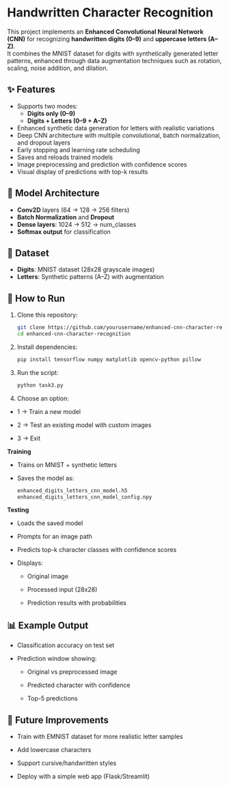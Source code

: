# Handwritten Character Recognition 

This project implements an **Enhanced Convolutional Neural Network (CNN)** for recognizing **handwritten digits (0–9)** and **uppercase letters (A–Z)**.  
It combines the MNIST dataset for digits with synthetically generated letter patterns, enhanced through data augmentation techniques such as rotation, scaling, noise addition, and dilation.  

## ✨ Features
- Supports two modes:
  - **Digits only (0–9)**
  - **Digits + Letters (0–9 + A–Z)**
- Enhanced synthetic data generation for letters with realistic variations
- Deep CNN architecture with multiple convolutional, batch normalization, and dropout layers
- Early stopping and learning rate scheduling
- Saves and reloads trained models
- Image preprocessing and prediction with confidence scores
- Visual display of predictions with top-k results

## 🧠 Model Architecture
- **Conv2D** layers (64 → 128 → 256 filters)
- **Batch Normalization** and **Dropout**
- **Dense layers**: 1024 → 512 → num_classes
- **Softmax output** for classification

## 📂 Dataset
- **Digits**: MNIST dataset (28x28 grayscale images)
- **Letters**: Synthetic patterns (A–Z) with augmentation

## 🚀 How to Run

1. Clone this repository:
   ```bash
   git clone https://github.com/yourusername/enhanced-cnn-character-recognition.git
   cd enhanced-cnn-character-recognition

2. Install dependencies:
   ```bash
   pip install tensorflow numpy matplotlib opencv-python pillow


3. Run the script:
   ```bash
   python task3.py


4. Choose an option:

- 1 → Train a new model

- 2 → Test an existing model with custom images

- 3 → Exit

**Training**

- Trains on MNIST + synthetic letters

- Saves the model as:

  ```bash
  enhanced_digits_letters_cnn_model.h5
  enhanced_digits_letters_cnn_model_config.npy

**Testing**

- Loads the saved model

- Prompts for an image path

- Predicts top-k character classes with confidence scores

- Displays:

   - Original image

   - Processed input (28x28)

   - Prediction results with probabilities

## 📊 Example Output

- Classification accuracy on test set

- Prediction window showing:

   - Original vs preprocessed image

   - Predicted character with confidence

   - Top-5 predictions

## 🔮 Future Improvements

- Train with EMNIST dataset for more realistic letter samples

- Add lowercase characters

- Support cursive/handwritten styles

- Deploy with a simple web app (Flask/Streamlit)
